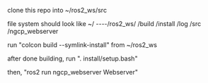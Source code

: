clone this repo into ~/ros2_ws/src

file system should look like
    ~/
    ----/ros2_ws/
                    /build
                    /install
                    /log
                    /src
                        /ngcp_webserver

run "colcon build --symlink-install" from ~/ros2_ws 

after done building, run ". install/setup.bash"

then, "ros2 run ngcp_webserver Webserver"